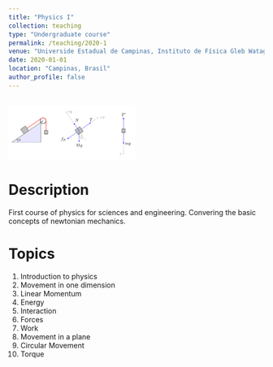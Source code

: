 ```yaml
---
title: "Physics I"
collection: teaching
type: "Undergraduate course"
permalink: /teaching/2020-1
venue: "Universide Estadual de Campinas, Instituto de Física Gleb Wataghin"
date: 2020-01-01
location: "Campinas, Brasil"
author_profile: false
---
```

<br/><img src='/images/teaching/free-body-diagrams.png' width="250">

Description
======
First course of physics for sciences and engineering. Convering the basic concepts of newtonian mechanics.

Topics
======
1. Introduction to physics
2. Movement in one dimension
3. Linear Momentum
4. Energy
5. Interaction
6. Forces
7. Work
8. Movement in a plane
9. Circular Movement
10. Torque
